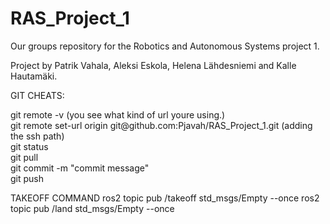 # RAS_Project_1
Our groups repository for the Robotics and Autonomous Systems project 1.

Project by Patrik Vahala, Aleksi Eskola, Helena Lähdesniemi and Kalle Hautamäki.


GIT CHEATS:
<div> git remote -v (you see what kind of url youre using.) </div>
<div> git remote set-url origin git@github.com:Pjavah/RAS_Project_1.git (adding the ssh path) </div>
<div>git status  </div>
<div>git pull </div>
<div>git commit -m "commit message" </div>
<div>git push </div>

TAKEOFF COMMAND
ros2 topic pub /takeoff std_msgs/Empty --once
ros2 topic pub /land std_msgs/Empty --once